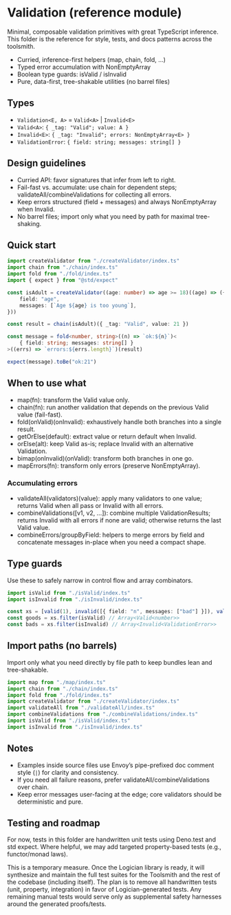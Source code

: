 # Validation (reference module)

Minimal, composable validation primitives with great TypeScript inference. This folder is the reference for style, tests, and docs patterns across the toolsmith.

- Curried, inference-first helpers (map, chain, fold, …)
- Typed error accumulation with NonEmptyArray<ValidationError>
- Boolean type guards: isValid / isInvalid
- Pure, data-first, tree-shakable utilities (no barrel files)

## Types

- `Validation<E, A>` = `Valid<A>` | `Invalid<E>`
- `Valid<A>`: `{ _tag: "Valid"; value: A }`
- `Invalid<E>`: `{ _tag: "Invalid"; errors: NonEmptyArray<E> }`
- `ValidationError`: `{ field: string; messages: string[] }`

## Design guidelines

- Curried API: favor signatures that infer from left to right.
- Fail-fast vs. accumulate: use chain for dependent steps; validateAll/combineValidations for collecting all errors.
- Keep errors structured (field + messages) and always NonEmptyArray when Invalid.
- No barrel files; import only what you need by path for maximal tree-shaking.

## Quick start

```ts
import createValidator from "./createValidator/index.ts"
import chain from "./chain/index.ts"
import fold from "./fold/index.ts"
import { expect } from "@std/expect"

const isAdult = createValidator((age: number) => age >= 18)((age) => ({
	field: "age",
	messages: [`Age ${age} is too young`],
}))

const result = chain(isAdult)({ _tag: "Valid", value: 21 })

const message = fold<number, string>((n) => `ok:${n}`)<
	{ field: string; messages: string[] }
>((errs) => `errors:${errs.length}`)(result)

expect(message).toBe("ok:21")
```

## When to use what

- map(fn): transform the Valid value only.
- chain(fn): run another validation that depends on the previous Valid value (fail-fast).
- fold(onValid)(onInvalid): exhaustively handle both branches into a single result.
- getOrElse(default): extract value or return default when Invalid.
- orElse(alt): keep Valid as-is; replace Invalid with an alternative Validation.
- bimap(onInvalid)(onValid): transform both branches in one go.
- mapErrors(fn): transform only errors (preserve NonEmptyArray).

### Accumulating errors

- validateAll(validators)(value): apply many validators to one value; returns Valid when all pass or Invalid with all errors.
- combineValidations([v1, v2, …]): combine multiple ValidationResults; returns Invalid with all errors if none are valid; otherwise returns the last Valid value.
- combineErrors/groupByField: helpers to merge errors by field and concatenate messages in-place when you need a compact shape.

## Type guards

Use these to safely narrow in control flow and array combinators.

```ts
import isValid from "./isValid/index.ts"
import isInvalid from "./isInvalid/index.ts"

const xs = [valid(1), invalid([{ field: "n", messages: ["bad"] }]), valid(2)]
const goods = xs.filter(isValid) // Array<Valid<number>>
const bads = xs.filter(isInvalid) // Array<Invalid<ValidationError>>
```

## Import paths (no barrels)

Import only what you need directly by file path to keep bundles lean and tree-shakable.

```ts
import map from "./map/index.ts"
import chain from "./chain/index.ts"
import fold from "./fold/index.ts"
import createValidator from "./createValidator/index.ts"
import validateAll from "./validateAll/index.ts"
import combineValidations from "./combineValidations/index.ts"
import isValid from "./isValid/index.ts"
import isInvalid from "./isInvalid/index.ts"
```

## Notes

- Examples inside source files use Envoy’s pipe-prefixed doc comment style (`|`) for clarity and consistency.
- If you need all failure reasons, prefer validateAll/combineValidations over chain.
- Keep error messages user-facing at the edge; core validators should be deterministic and pure.

## Testing and roadmap

For now, tests in this folder are handwritten unit tests using Deno.test and std expect. Where helpful, we may add targeted property-based tests (e.g., functor/monad laws).

This is a temporary measure. Once the Logician library is ready, it will synthesize and maintain the full test suites for the Toolsmith and the rest of the codebase (including itself). The plan is to remove all handwritten tests (unit, property, integration) in favor of Logician-generated tests. Any remaining manual tests would serve only as supplemental safety harnesses around the generated proofs/tests.
